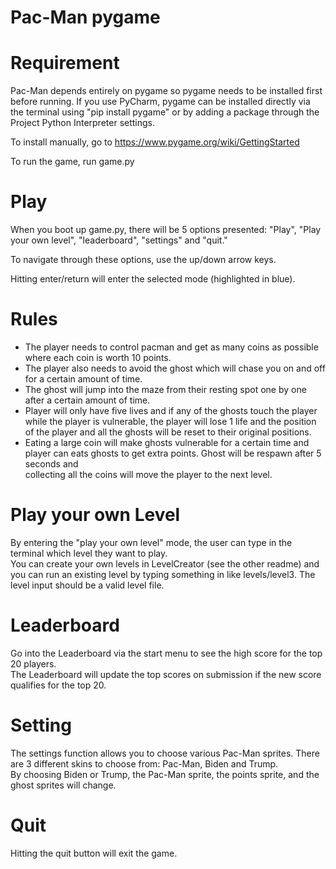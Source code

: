 # Pac-Man pygame
# Requirement
Pac-Man depends entirely on pygame so pygame needs to be installed first before running.
If you use PyCharm, pygame can be installed directly via the terminal using "pip install pygame" or by
adding a package through the Project Python Interpreter settings.

To install manually, go to https://www.pygame.org/wiki/GettingStarted

To run the game, run game.py

# Play
When you boot up game.py, there will be 5 options presented: "Play", "Play your own level",
"leaderboard", "settings" and "quit."

To navigate through these options, use the up/down arrow keys.

Hitting enter/return will enter the selected mode (highlighted in blue).

# Rules
- The player needs to control pacman and get as many coins as possible where each coin is worth 10 points.     
- The player also needs to avoid the ghost which will chase you on and off for a certain amount of time.   
- The ghost will jump into the maze from their resting spot one by one after a certain amount of time.    
- Player will only have five lives and if any of the ghosts touch the player while the player is vulnerable, 
the player will lose 1 life and the position of the player and all the ghosts will be reset to their original positions.  
- Eating a large coin will make ghosts vulnerable for a certain time and player can eats ghosts to get extra points. Ghost will be respawn after 5 seconds and  
collecting all the coins will move the player to the next level.  

# Play your own Level
By entering the "play your own level" mode, the user can type in the terminal which level they want to play.  
You can create your own levels in LevelCreator (see the other readme) and you can run an existing level by typing something in like levels/level3.
The level input should be a valid level file.

# Leaderboard
Go into the Leaderboard via the start menu to see the high score for the top 20 players.  
The Leaderboard will update the top scores on submission if the new score qualifies for the top 20.  

# Setting
The settings function allows you to choose various Pac-Man sprites.
There are 3 different skins to choose from: Pac-Man, Biden and Trump.  
By choosing Biden or Trump, the Pac-Man sprite, the points sprite, and the ghost sprites will change.

# Quit
Hitting the quit button will exit the game.  

